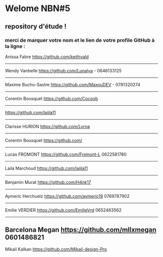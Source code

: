 #  Welome NBN#5
## repository d'étude !

### merci de marquer votre nom et le lien de votre profile GitHub à la ligne :





Anissa Fabre  https://github.com/keithvald

-----------------------------------------------------

Wendy Vanbelle https://github.com/Lunalya - 0646133125

-----------------------------------------------------

Maxime Bucho-Sastre https://github.com/MaxouDEV - 0781320274

-----------------------------------------------------

Corentin Bousquet https://github.com/Cocoob

-----------------------------------------------------

https://github.com/laiila11

-----------------------------------------------------

Clarisse HURION https://github.com/Lyrna

-----------------------------------------------------

Corentin Bousquet https://github.com/

-----------------------------------------------------

Lucas FROMONT https://github.com/Fromont-L 0622581780

-----------------------------------------------------

Laila Marchoud https://github.com/laiila11

-----------------------------------------------------

Benjamin Murat https://github.com/H4nk17

-----------------------------------------------------

Aymeric Herchuelz https://github.com/aymeric19 0769787902

-----------------------------------------------------


Emilie VERDIER https://github.com/EmilieVrd 0652463562

-----------------------------------------------------

Barcelona Megan https://github.com/mllxmegan 0601486821
-----------------------------------

Mikail Kalkan https://github.com/Mikail-design-Pro
